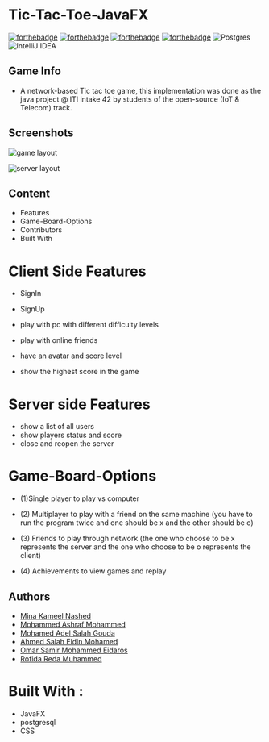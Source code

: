 # Tic-Tac-Toe-JavaFX

[![forthebadge](https://forthebadge.com/images/badges/built-with-love.svg)](https://forthebadge.com)
[![forthebadge](https://forthebadge.com/images/badges/made-with-java.svg)](https://forthebadge.com)
[![forthebadge](https://forthebadge.com/images/badges/uses-css.svg)](https://forthebadge.com)
[![forthebadge](https://forthebadge.com/images/badges/powered-by-coffee.svg)](https://forthebadge.com)
![Postgres](https://img.shields.io/badge/postgres-%23316192.svg?style=for-the-badge&logo=postgresql&logoColor=white)
![IntelliJ IDEA](https://img.shields.io/badge/IntelliJIDEA-000000.svg?style=for-the-badge&logo=intellij-idea&logoColor=white)
## Game Info
- A network-based Tic tac toe game, this implementation was done as the java project @ ITI intake 42 by students of the open-source (IoT & Telecom) track.

## Screenshots
![game layout](https://user-images.githubusercontent.com/35745424/153839285-a3db3ff9-5c80-4827-9892-246c14844977.png)

![server layout](https://user-images.githubusercontent.com/35745424/153839257-7d8ce627-07be-40e7-9ab7-9ee4cf7607dd.png)

## Content

* Features
* Game-Board-Options
* Contributors 
* Built With

# Client Side Features
* SignIn
* SignUp
* play with pc with different difficulty levels
* play with online friends

* have an avatar and score level
* show the highest score in the game
 

# Server side Features
* show a list of all users
* show players status and score
* close and reopen the server

# Game-Board-Options
* (1)Single player to play vs computer
* (2) Multiplayer to play with a friend on the same machine (you have to run the program twice 
     and one should be x and the other should be o)

* (3) Friends to play through network (the one who choose to be x represents the server
     and the one who choose to be o represents the client)
* (4) Achievements to view games and replay 

## Authors
* [Mina Kameel Nashed](https://github.com/mina2508)
* [Mohammed Ashraf Mohammed](https://github.com/mohammed6688)
* [Mohamed Adel Salah Gouda](https://github.com/Mohamedadelsaleh)
* [Ahmed Salah Eldin Mohamed](https://github.com/ahmed-salah-eldin) 
* [Omar Samir Mohammed Eidaros](https://github.com/Omar-Eidaros) 
* [Rofida  Reda Muhammed](https://github.com/RofidaReda1067)
# Built With :
* JavaFX 
* postgresql 
* CSS

